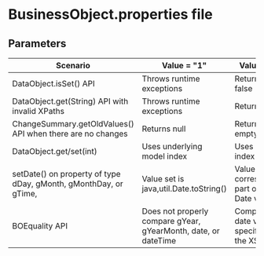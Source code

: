 <!-- image -->

# BusinessObject.properties file

## Parameters

| Scenario                                                         | Value = "1"                                                    | Value = "2"                                       |
|------------------------------------------------------------------|----------------------------------------------------------------|---------------------------------------------------|
| DataObject.isSet() API                                           | Throws runtime exceptions                                      | Return true or false                              |
| DataObject.get<T>(String) API with invalid XPaths                | Throws runtime exceptions                                      | Return null                                       |
| ChangeSummary.getOldValues() API when there are no changes       | Returns null                                                   | Returns an empty list                             |
| DataObject.get/set<T>(int)                                       | Uses underlying model index                                    | Uses property index                               |
| setDate() on property of type dDay, gMonth, gMonthDay, or gTime, | Value set is java,util.Date.toString()                         | Value set is corresponding part of the Date value |
| BOEquality API                                                   | Does not properly compare gYear, gYearMonth, date, or dateTime | Compares all date values as specified in the XSD. |

<!-- image -->